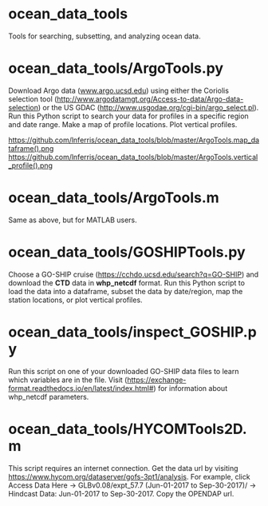 # ocean_data_tools
Tools for searching, subsetting, and analyzing ocean data.

# ocean_data_tools/ArgoTools.py 
Download Argo data (www.argo.ucsd.edu) using either the Coriolis selection tool (http://www.argodatamgt.org/Access-to-data/Argo-data-selection) or the US GDAC (http://www.usgodae.org/cgi-bin/argo_select.pl). Run this Python script to search your data for profiles in a specific region and date range. Make a map of profile locations. Plot vertical profiles.

https://github.com/lnferris/ocean_data_tools/blob/master/ArgoTools.map_dataframe().png
https://github.com/lnferris/ocean_data_tools/blob/master/ArgoTools.vertical_profile().png

# ocean_data_tools/ArgoTools.m
Same as above, but for MATLAB users.

# ocean_data_tools/GOSHIPTools.py
Choose a GO-SHIP cruise (https://cchdo.ucsd.edu/search?q=GO-SHIP) and download the **CTD** data in **whp_netcdf** format. Run this Python script to load the data into a dataframe, subset the data by date/region, map the station locations, or plot vertical profiles.

# ocean_data_tools/inspect_GOSHIP.py
Run this script on one of your downloaded GO-SHIP data files to learn which variables are in the file. Visit (https://exchange-format.readthedocs.io/en/latest/index.html#) for information about whp_netcdf parameters.

# ocean_data_tools/HYCOMTools2D.m
This script requires an internet connection. Get the data url by visiting https://www.hycom.org/dataserver/gofs-3pt1/analysis. For example, click Access Data Here -> GLBv0.08/expt_57.7 (Jun-01-2017 to Sep-30-2017)/ -> Hindcast Data: Jun-01-2017 to Sep-30-2017. Copy the OPENDAP url.

